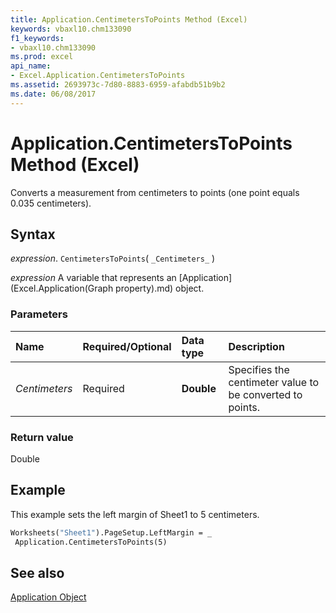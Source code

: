 ```yaml
---
title: Application.CentimetersToPoints Method (Excel)
keywords: vbaxl10.chm133090
f1_keywords:
- vbaxl10.chm133090
ms.prod: excel
api_name:
- Excel.Application.CentimetersToPoints
ms.assetid: 2693973c-7d80-8883-6959-afabdb51b9b2
ms.date: 06/08/2017
---
```



# Application.CentimetersToPoints Method (Excel)

Converts a measurement from centimeters to points (one point equals 0.035 centimeters).


## Syntax

 _expression_. `CentimetersToPoints`( `_Centimeters_` )

 _expression_ A variable that represents an [Application](Excel.Application(Graph property).md) object.


### Parameters



|Name|Required/Optional|Data type|Description|
|:-----|:-----|:-----|:-----|
| _Centimeters_|Required| **Double**|Specifies the centimeter value to be converted to points.|

### Return value

Double


## Example

This example sets the left margin of Sheet1 to 5 centimeters.


```vb
Worksheets("Sheet1").PageSetup.LeftMargin = _ 
 Application.CentimetersToPoints(5)
```


## See also


[Application Object](Excel.Application(object).md)

